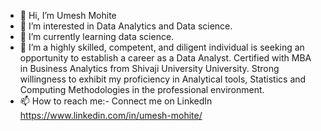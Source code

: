 - 👋 Hi, I’m Umesh Mohite
- 👀 I’m interested in Data Analytics and Data science.
- 🌱 I’m currently learning data science.
- 💞️ I’m a highly skilled, competent, and diligent individual is seeking an opportunity to establish a career as a Data Analyst. Certified with MBA in Business Analytics from Shivaji University University. Strong willingness to exhibit my proficiency in Analytical tools, Statistics and Computing Methodologies in the professional environment.
- 📫 How to reach me:- Connect me on LinkedIn https://www.linkedin.com/in/umesh-mohite/


<!---
mohiteud/mohiteud is a ✨ special ✨ repository because its `README.md` (this file) appears on your GitHub profile.
You can click the Preview link to take a look at your changes.
--->
